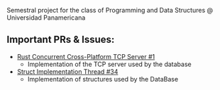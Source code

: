Semestral project for the class of Programming and Data Structures @ Universidad Panamericana

## Important PRs & Issues:

- [Rust Concurrent Cross-Platform TCP Server #1](https://github.com/AOx0/proyecto-estructura/pull/1)
  - Implementation of the TCP server used by the database
- [Struct Implementation Thread #34](https://github.com/AOx0/proyecto-estructura/issues/34)
  - Implementation of structures used by the DataBase
